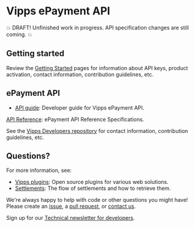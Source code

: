 <!-- START_METADATA
---
title: Introduction
sidebar_position: 1
---
END_METADATA -->

# Vipps ePayment API

💥 DRAFT! Unfinished work in progress. API specification changes are still coming. 💥


## Getting started

Review the [Getting Started](https://github.com/vippsas/vipps-developers/blob/master/vipps-getting-started.md) pages for information about API keys, product activation, contact information, contribution guidelines, etc.

## ePayment API

<!-- START_COMMENT -->
* [API guide](docs/api/Getting-Started.md): Developer guide for Vipps ePayment API.
<!-- END_COMMENT -->

[API Reference](https://vippsas.github.io/vipps-epayment-api/redoc.html): ePayment API Reference Specifications.

See the [Vipps Developers repository](https://github.com/vippsas/vipps-developers)
for contact information, contribution guidelines, etc.

## Questions?

For more information, see:

* [Vipps plugins](https://github.com/vippsas/vipps-plugins): Open source plugins for various web solutions.
* [Settlements](https://github.com/vippsas/vipps-developers/tree/master/settlements): The flow of settlements and how to retrieve them.

We're always happy to help with code or other questions you might have!
Please create an [issue](https://github.com/vippsas/vipps-epayment-api/issues),
a [pull request](https://github.com/vippsas/vipps-epayment-api/pulls),
or [contact us](https://github.com/vippsas/vipps-developers/blob/master/contact.md).

Sign up for our [Technical newsletter for developers](https://github.com/vippsas/vipps-developers/tree/master/newsletters).
